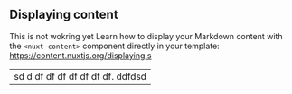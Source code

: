 ## Displaying content
This is not wokring yet
Learn how to display your Markdown content with the `<nuxt-content>` component directly in your template: https://content.nuxtjs.org/displaying.s
<table>
<td>sd d
df
df
df
df
df
df
df. ddfdsd</td>

</table>
